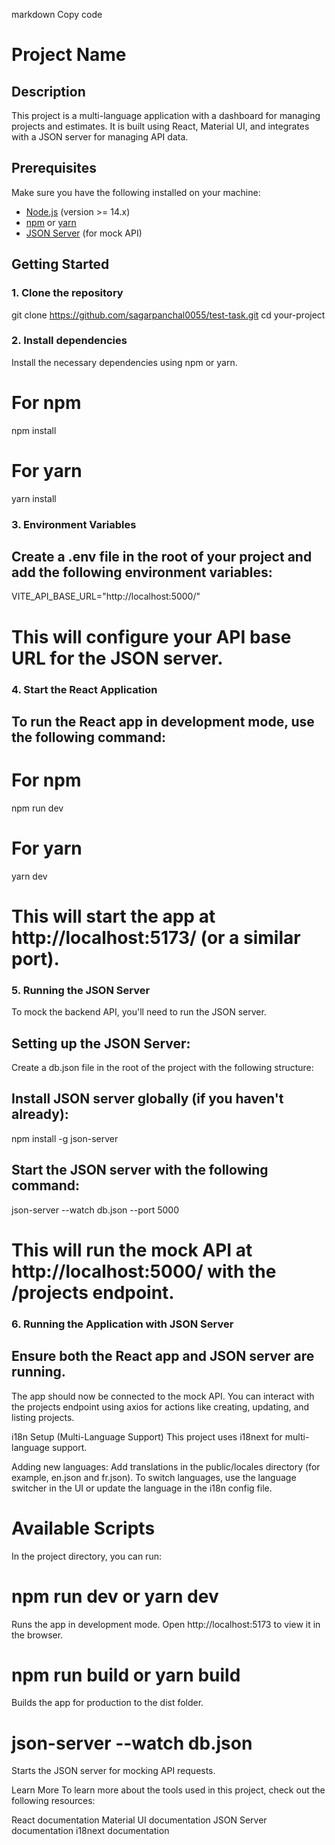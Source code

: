markdown
Copy code
# Project Name

## Description

This project is a multi-language application with a dashboard for managing projects and estimates. It is built using React, Material UI, and integrates with a JSON server for managing API data.

## Prerequisites

Make sure you have the following installed on your machine:

- [Node.js](https://nodejs.org/en/download/) (version >= 14.x)
- [npm](https://www.npmjs.com/get-npm) or [yarn](https://yarnpkg.com/getting-started/install)
- [JSON Server](https://github.com/typicode/json-server) (for mock API)

## Getting Started

### 1. Clone the repository

git clone https://github.com/sagarpanchal0055/test-task.git
cd your-project


### 2. Install dependencies
Install the necessary dependencies using npm or yarn.

# For npm
npm install

# For yarn
yarn install

### 3. Environment Variables
## Create a .env file in the root of your project and add the following environment variables:

VITE_API_BASE_URL="http://localhost:5000/"

# This will configure your API base URL for the JSON server.

### 4. Start the React Application
## To run the React app in development mode, use the following command:

# For npm
npm run dev

# For yarn
yarn dev

# This will start the app at http://localhost:5173/ (or a similar port).


### 5. Running the JSON Server
To mock the backend API, you'll need to run the JSON server.

## Setting up the JSON Server:
Create a db.json file in the root of the project with the following structure:

## Install JSON server globally (if you haven't already):
npm install -g json-server

## Start the JSON server with the following command:
json-server --watch db.json --port 5000

# This will run the mock API at http://localhost:5000/ with the /projects endpoint.

### 6. Running the Application with JSON Server
## Ensure both the React app and JSON server are running.

The app should now be connected to the mock API. You can interact with the projects endpoint using axios for actions like creating, updating, and listing projects.

i18n Setup (Multi-Language Support)
This project uses i18next for multi-language support.

Adding new languages:
Add translations in the public/locales directory (for example, en.json and fr.json).
To switch languages, use the language switcher in the UI or update the language in the i18n config file.


# Available Scripts
In the project directory, you can run:

# npm run dev or yarn dev
Runs the app in development mode. Open http://localhost:5173 to view it in the browser.

# npm run build or yarn build
Builds the app for production to the dist folder.

# json-server --watch db.json
Starts the JSON server for mocking API requests.

Learn More
To learn more about the tools used in this project, check out the following resources:

React documentation
Material UI documentation
JSON Server documentation
i18next documentation